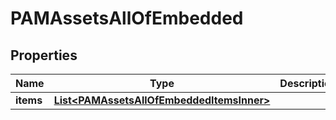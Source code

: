 

# PAMAssetsAllOfEmbedded


## Properties

| Name | Type | Description | Notes |
|------------ | ------------- | ------------- | -------------|
|**items** | [**List&lt;PAMAssetsAllOfEmbeddedItemsInner&gt;**](PAMAssetsAllOfEmbeddedItemsInner.md) |  |  [optional] |



